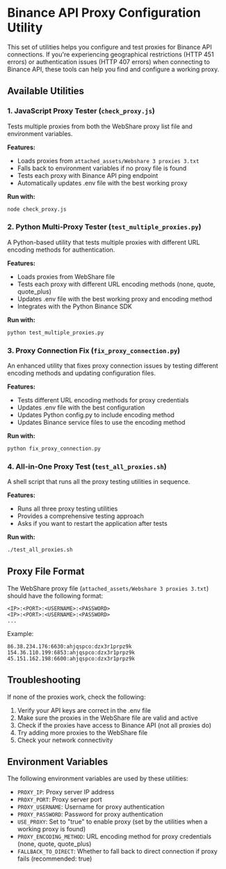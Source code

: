 # Binance API Proxy Configuration Utility

This set of utilities helps you configure and test proxies for Binance API connections. If you're experiencing geographical restrictions (HTTP 451 errors) or authentication issues (HTTP 407 errors) when connecting to Binance API, these tools can help you find and configure a working proxy.

## Available Utilities

### 1. JavaScript Proxy Tester (`check_proxy.js`)

Tests multiple proxies from both the WebShare proxy list file and environment variables.

**Features:**
- Loads proxies from `attached_assets/Webshare 3 proxies 3.txt`
- Falls back to environment variables if no proxy file is found
- Tests each proxy with Binance API ping endpoint
- Automatically updates .env file with the best working proxy

**Run with:**
```bash
node check_proxy.js
```

### 2. Python Multi-Proxy Tester (`test_multiple_proxies.py`)

A Python-based utility that tests multiple proxies with different URL encoding methods for authentication.

**Features:**
- Loads proxies from WebShare file
- Tests each proxy with different URL encoding methods (none, quote, quote_plus)
- Updates .env file with the best working proxy and encoding method
- Integrates with the Python Binance SDK

**Run with:**
```bash
python test_multiple_proxies.py
```

### 3. Proxy Connection Fix (`fix_proxy_connection.py`)

An enhanced utility that fixes proxy connection issues by testing different encoding methods and updating configuration files.

**Features:**
- Tests different URL encoding methods for proxy credentials
- Updates .env file with the best configuration
- Updates Python config.py to include encoding method
- Updates Binance service files to use the encoding method

**Run with:**
```bash
python fix_proxy_connection.py
```

### 4. All-in-One Proxy Test (`test_all_proxies.sh`)

A shell script that runs all the proxy testing utilities in sequence.

**Features:**
- Runs all three proxy testing utilities
- Provides a comprehensive testing approach
- Asks if you want to restart the application after tests

**Run with:**
```bash
./test_all_proxies.sh
```

## Proxy File Format

The WebShare proxy file (`attached_assets/Webshare 3 proxies 3.txt`) should have the following format:

```
<IP>:<PORT>:<USERNAME>:<PASSWORD>
<IP>:<PORT>:<USERNAME>:<PASSWORD>
...
```

Example:
```
86.38.234.176:6630:ahjqspco:dzx3r1prpz9k
154.36.110.199:6853:ahjqspco:dzx3r1prpz9k
45.151.162.198:6600:ahjqspco:dzx3r1prpz9k
```

## Troubleshooting

If none of the proxies work, check the following:

1. Verify your API keys are correct in the .env file
2. Make sure the proxies in the WebShare file are valid and active
3. Check if the proxies have access to Binance API (not all proxies do)
4. Try adding more proxies to the WebShare file
5. Check your network connectivity

## Environment Variables

The following environment variables are used by these utilities:

- `PROXY_IP`: Proxy server IP address
- `PROXY_PORT`: Proxy server port
- `PROXY_USERNAME`: Username for proxy authentication
- `PROXY_PASSWORD`: Password for proxy authentication
- `USE_PROXY`: Set to "true" to enable proxy (set by the utilities when a working proxy is found)
- `PROXY_ENCODING_METHOD`: URL encoding method for proxy credentials (none, quote, quote_plus)
- `FALLBACK_TO_DIRECT`: Whether to fall back to direct connection if proxy fails (recommended: true)